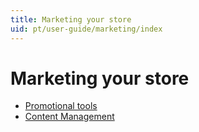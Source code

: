 ```yaml
---
title: Marketing your store
uid: pt/user-guide/marketing/index
---
```


# Marketing your store

- [Promotional tools](xref:pt/user-guide/marketing/promotional/index)
- [Content Management](xref:pt/user-guide/marketing/content/index)